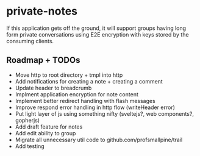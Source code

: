 # private-notes

If this application gets off the ground, it will support groups having long form private
conversations using E2E encryption with keys stored by the consuming clients.

## Roadmap + TODOs

* Move http to root directory + tmpl into http
* Add notifications for creating a note + creating a comment
* Update header to breadcrumb
* Implment application encryption for note content
* Implement better redirect handling with flash messages
* Improve respond error handling in http flow (writeHeader error)
* Put light layer of js using something nifty (sveltejs?, web components?, gopherjs)
* Add draft feature for notes
* Add edit ability to group
* Migrate all unnecessary util code to github.com/profsmallpine/trail
* Add testing
